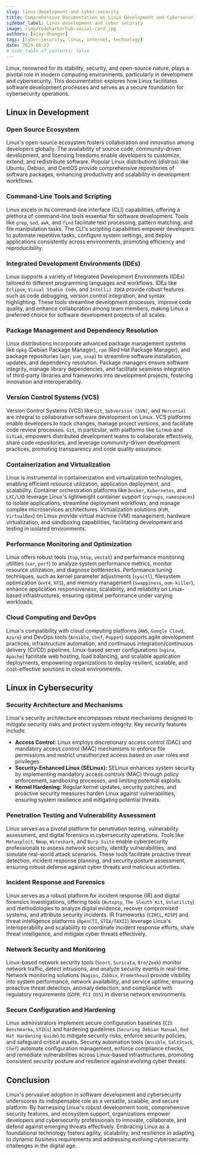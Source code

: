 ```yaml
---
slug: linux-development-and-cyber-security
title: Comprehensive Documentation on Linux Development and Cybersecurity
sidebar_label: Linux development and cyber security
image: /img/codeharborhub-social-card.jpg
authors: [ajay-dhangar]
tags: [cyber-security, linux, internet, technology]
date: 2024-06-23
# hide_table_of_contents: false
---
```


Linux, renowned for its stability, security, and open-source nature, plays a pivotal role in modern computing environments, particularly in development and cybersecurity. This documentation explores how Linux facilitates software development processes and serves as a secure foundation for cybersecurity operations.

<!-- truncate -->

## Linux in Development

### Open Source Ecosystem

Linux's open-source ecosystem fosters collaboration and innovation among developers globally. The availability of source code, community-driven development, and licensing freedoms enable developers to customize, extend, and redistribute software. Popular Linux distributions (distros) like Ubuntu, Debian, and CentOS provide comprehensive repositories of software packages, enhancing productivity and scalability in development workflows.

### Command-Line Tools and Scripting

Linux excels in its command-line interface (CLI) capabilities, offering a plethora of command-line tools essential for software development. Tools like `grep`, `sed`, `awk`, and `find` facilitate text processing, pattern matching, and file manipulation tasks. The CLI's scripting capabilities empower developers to automate repetitive tasks, configure system settings, and deploy applications consistently across environments, promoting efficiency and reproducibility.

### Integrated Development Environments (IDEs)

Linux supports a variety of Integrated Development Environments (IDEs) tailored to different programming languages and workflows. IDEs like `Eclipse`, `Visual Studio Code`, and `IntelliJ IDEA` provide robust features such as code debugging, version control integration, and syntax highlighting. These tools streamline development processes, improve code quality, and enhance collaboration among team members, making Linux a preferred choice for software development projects of all scales.

### Package Management and Dependency Resolution

Linux distributions incorporate advanced package management systems like `dpkg` (Debian Package Manager), `rpm` (Red Hat Package Manager), and package repositories (`apt`, `yum`, `snap`) to streamline software installation, updates, and dependency resolution. Package managers ensure software integrity, manage library dependencies, and facilitate seamless integration of third-party libraries and frameworks into development projects, fostering innovation and interoperability.

### Version Control Systems (VCS)

Version Control Systems (VCS) like `Git`, `Subversion (SVN)`, and `Mercurial` are integral to collaborative software development on Linux. VCS platforms enable developers to track changes, manage project versions, and facilitate code review processes. `Git`, in particular, with platforms like `GitHub` and `GitLab`, empowers distributed development teams to collaborate effectively, share code repositories, and leverage community-driven development practices, promoting transparency and code quality assurance.

### Containerization and Virtualization

Linux is instrumental in containerization and virtualization technologies, enabling efficient resource utilization, application deployment, and scalability. Container orchestration platforms like `Docker`, `Kubernetes`, and `LXC/LXD` leverage Linux's lightweight container support (`cgroups`, `namespaces`) to isolate applications, streamline deployment workflows, and manage complex microservices architectures. Virtualization solutions (`KVM`, `VirtualBox`) on Linux provide virtual machine (VM) management, hardware virtualization, and sandboxing capabilities, facilitating development and testing in isolated environments.

### Performance Monitoring and Optimization

Linux offers robust tools (`top`, `htop`, `vmstat`) and performance monitoring utilities (`sar`, `perf`) to analyze system performance metrics, monitor resource utilization, and diagnose bottlenecks. Performance tuning techniques, such as kernel parameter adjustments (`sysctl`), filesystem optimization (`ext4`, `XFS`), and memory management (`swappiness`, `oom-killer`), enhance application responsiveness, scalability, and reliability on Linux-based infrastructures, ensuring optimal performance under varying workloads.

### Cloud Computing and DevOps

Linux's compatibility with cloud computing platforms (`AWS`, `Google Cloud`, `Azure`) and DevOps tools (`Ansible`, `Chef`, `Puppet`) supports agile development practices, infrastructure automation, and continuous integration/continuous delivery (CI/CD) pipelines. Linux-based server configurations (`nginx`, `Apache`) facilitate web hosting, load balancing, and scalable application deployments, empowering organizations to deploy resilient, scalable, and cost-effective solutions in cloud environments.

## Linux in Cybersecurity

### Security Architecture and Mechanisms

Linux's security architecture encompasses robust mechanisms designed to mitigate security risks and protect system integrity. Key security features include:

- **Access Control:** Linux employs discretionary access control (DAC) and mandatory access control (MAC) mechanisms to enforce file permissions and restrict unauthorized access based on user roles and privileges.
- **Security-Enhanced Linux (SELinux):** SELinux enhances system security by implementing mandatory access controls (MAC) through policy enforcement, sandboxing processes, and limiting potential exploits.
- **Kernel Hardening:** Regular kernel updates, security patches, and proactive security measures harden Linux against vulnerabilities, ensuring system resilience and mitigating potential threats.

### Penetration Testing and Vulnerability Assessment

Linux serves as a pivotal platform for penetration testing, vulnerability assessment, and digital forensics in cybersecurity operations. Tools like `Metasploit`, `Nmap`, `Wireshark`, and `Burp Suite` enable cybersecurity professionals to assess network security, identify vulnerabilities, and simulate real-world attack scenarios. These tools facilitate proactive threat detection, incident response planning, and security posture assessment, ensuring robust defense against cyber threats and malicious activities.

### Incident Response and Forensics

Linux serves as a robust platform for incident response (IR) and digital forensics investigations, offering tools (`Autopsy`, `The Sleuth Kit`, `Volatility`) and methodologies to analyze digital evidence, recover compromised systems, and attribute security incidents. IR frameworks (`CIRCL`, `MISP`) and threat intelligence platforms (`OpenCTI`, `STIX/TAXII`) leverage Linux's interoperability and scalability to coordinate incident response efforts, share threat intelligence, and mitigate cyber threats effectively.

### Network Security and Monitoring

Linux-based network security tools (`Snort`, `Suricata`, `Bro/Zeek`) monitor network traffic, detect intrusions, and analyze security events in real-time. Network monitoring solutions (`Nagios`, `Zabbix`, `Prometheus`) provide visibility into system performance, network availability, and service uptime, ensuring proactive threat detection, anomaly detection, and compliance with regulatory requirements (`GDPR`, `PCI DSS`) in diverse network environments.

### Secure Configuration and Hardening

Linux administrators implement secure configuration baselines (`CIS Benchmarks`, `STIGs`) and hardening guidelines (`Securing Debian Manual`, `Red Hat Hardening Guide`) to mitigate security risks, enforce security policies, and safeguard critical assets. Security automation tools (`Ansible`, `SaltStack`, `Chef`) automate configuration management, enforce compliance checks, and remediate vulnerabilities across Linux-based infrastructures, promoting consistent security posture and resilience against evolving cyber threats.

## Conclusion

Linux's pervasive adoption in software development and cybersecurity underscores its indispensable role as a versatile, scalable, and secure platform. By harnessing Linux's robust development tools, comprehensive security features, and ecosystem support, organizations empower developers and cybersecurity professionals to innovate, collaborate, and defend against emerging threats effectively. Embracing Linux as a foundational technology fosters agility, scalability, and resilience in adapting to dynamic business requirements and addressing evolving cybersecurity challenges in the digital age.
